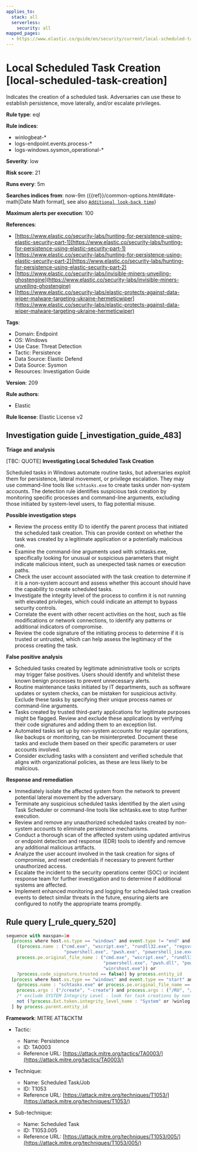 ```yaml
---
applies_to:
  stack: all
  serverless:
    security: all
mapped_pages:
  - https://www.elastic.co/guide/en/security/current/local-scheduled-task-creation.html
---
```


# Local Scheduled Task Creation [local-scheduled-task-creation]

Indicates the creation of a scheduled task. Adversaries can use these to establish persistence, move laterally, and/or escalate privileges.

**Rule type**: eql

**Rule indices**:

* winlogbeat-*
* logs-endpoint.events.process-*
* logs-windows.sysmon_operational-*

**Severity**: low

**Risk score**: 21

**Runs every**: 5m

**Searches indices from**: now-9m ({{ref}}/common-options.html#date-math[Date Math format], see also [`Additional look-back time`](docs-content://solutions/security/detect-and-alert/create-detection-rule.md#rule-schedule))

**Maximum alerts per execution**: 100

**References**:

* [https://www.elastic.co/security-labs/hunting-for-persistence-using-elastic-security-part-1](https://www.elastic.co/security-labs/hunting-for-persistence-using-elastic-security-part-1)
* [https://www.elastic.co/security-labs/hunting-for-persistence-using-elastic-security-part-2](https://www.elastic.co/security-labs/hunting-for-persistence-using-elastic-security-part-2)
* [https://www.elastic.co/security-labs/invisible-miners-unveiling-ghostengine](https://www.elastic.co/security-labs/invisible-miners-unveiling-ghostengine)
* [https://www.elastic.co/security-labs/elastic-protects-against-data-wiper-malware-targeting-ukraine-hermeticwiper](https://www.elastic.co/security-labs/elastic-protects-against-data-wiper-malware-targeting-ukraine-hermeticwiper)

**Tags**:

* Domain: Endpoint
* OS: Windows
* Use Case: Threat Detection
* Tactic: Persistence
* Data Source: Elastic Defend
* Data Source: Sysmon
* Resources: Investigation Guide

**Version**: 209

**Rule authors**:

* Elastic

**Rule license**: Elastic License v2

## Investigation guide [_investigation_guide_483]

**Triage and analysis**

[TBC: QUOTE]
**Investigating Local Scheduled Task Creation**

Scheduled tasks in Windows automate routine tasks, but adversaries exploit them for persistence, lateral movement, or privilege escalation. They may use command-line tools like `schtasks.exe` to create tasks under non-system accounts. The detection rule identifies suspicious task creation by monitoring specific processes and command-line arguments, excluding those initiated by system-level users, to flag potential misuse.

**Possible investigation steps**

* Review the process entity ID to identify the parent process that initiated the scheduled task creation. This can provide context on whether the task was created by a legitimate application or a potentially malicious one.
* Examine the command-line arguments used with schtasks.exe, specifically looking for unusual or suspicious parameters that might indicate malicious intent, such as unexpected task names or execution paths.
* Check the user account associated with the task creation to determine if it is a non-system account and assess whether this account should have the capability to create scheduled tasks.
* Investigate the integrity level of the process to confirm it is not running with elevated privileges, which could indicate an attempt to bypass security controls.
* Correlate the event with other recent activities on the host, such as file modifications or network connections, to identify any patterns or additional indicators of compromise.
* Review the code signature of the initiating process to determine if it is trusted or untrusted, which can help assess the legitimacy of the process creating the task.

**False positive analysis**

* Scheduled tasks created by legitimate administrative tools or scripts may trigger false positives. Users should identify and whitelist these known benign processes to prevent unnecessary alerts.
* Routine maintenance tasks initiated by IT departments, such as software updates or system checks, can be mistaken for suspicious activity. Exclude these tasks by specifying their unique process names or command-line arguments.
* Tasks created by trusted third-party applications for legitimate purposes might be flagged. Review and exclude these applications by verifying their code signatures and adding them to an exception list.
* Automated tasks set up by non-system accounts for regular operations, like backups or monitoring, can be misinterpreted. Document these tasks and exclude them based on their specific parameters or user accounts involved.
* Consider excluding tasks with a consistent and verified schedule that aligns with organizational policies, as these are less likely to be malicious.

**Response and remediation**

* Immediately isolate the affected system from the network to prevent potential lateral movement by the adversary.
* Terminate any suspicious scheduled tasks identified by the alert using Task Scheduler or command-line tools like schtasks.exe to stop further execution.
* Review and remove any unauthorized scheduled tasks created by non-system accounts to eliminate persistence mechanisms.
* Conduct a thorough scan of the affected system using updated antivirus or endpoint detection and response (EDR) tools to identify and remove any additional malicious artifacts.
* Analyze the user account involved in the task creation for signs of compromise, and reset credentials if necessary to prevent further unauthorized access.
* Escalate the incident to the security operations center (SOC) or incident response team for further investigation and to determine if additional systems are affected.
* Implement enhanced monitoring and logging for scheduled task creation events to detect similar threats in the future, ensuring alerts are configured to notify the appropriate teams promptly.


## Rule query [_rule_query_520]

```js
sequence with maxspan=1m
  [process where host.os.type == "windows" and event.type != "end" and
    ((process.name : ("cmd.exe", "wscript.exe", "rundll32.exe", "regsvr32.exe", "wmic.exe", "mshta.exe",
                      "powershell.exe", "pwsh.exe", "powershell_ise.exe", "WmiPrvSe.exe", "wsmprovhost.exe", "winrshost.exe") or
    process.pe.original_file_name : ("cmd.exe", "wscript.exe", "rundll32.exe", "regsvr32.exe", "wmic.exe", "mshta.exe",
                                     "powershell.exe", "pwsh.dll", "powershell_ise.exe", "WmiPrvSe.exe", "wsmprovhost.exe",
                                     "winrshost.exe")) or
    ?process.code_signature.trusted == false)] by process.entity_id
  [process where host.os.type == "windows" and event.type == "start" and
    (process.name : "schtasks.exe" or process.pe.original_file_name == "schtasks.exe") and
    process.args : ("/create", "-create") and process.args : ("/RU", "/SC", "/TN", "/TR", "/F", "/XML") and
    /* exclude SYSTEM Integrity Level - look for task creations by non-SYSTEM user */
    not (?process.Ext.token.integrity_level_name : "System" or ?winlog.event_data.IntegrityLevel : "System")
  ] by process.parent.entity_id
```

**Framework**: MITRE ATT&CKTM

* Tactic:

    * Name: Persistence
    * ID: TA0003
    * Reference URL: [https://attack.mitre.org/tactics/TA0003/](https://attack.mitre.org/tactics/TA0003/)

* Technique:

    * Name: Scheduled Task/Job
    * ID: T1053
    * Reference URL: [https://attack.mitre.org/techniques/T1053/](https://attack.mitre.org/techniques/T1053/)

* Sub-technique:

    * Name: Scheduled Task
    * ID: T1053.005
    * Reference URL: [https://attack.mitre.org/techniques/T1053/005/](https://attack.mitre.org/techniques/T1053/005/)



